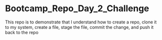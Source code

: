 # Bootcamp_Repo_Day_2_Challenge
This repo is to demonstrate that I understand how to create a repo, clone it to my system, create a file, stage the file, commit the change, and push it back to the repo
